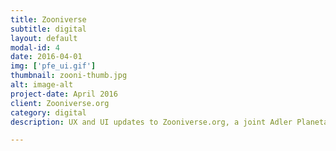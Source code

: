 ```yaml
---
title: Zooniverse
subtitle: digital
layout: default
modal-id: 4
date: 2016-04-01
img: ['pfe_ui.gif']
thumbnail: zooni-thumb.jpg
alt: image-alt
project-date: April 2016
client: Zooniverse.org
category: digital
description: UX and UI updates to Zooniverse.org, a joint Adler Planetarium and Oxford University citizen science platform. The former design for the Zooniverse Project Builder platform had a bloated and overwhelming navigation where Zooniverse.org primary navigation was layered on top of each individual project's own navigation. But by condensing the navigation system down it becomes approachable and to the user and reinforces Zooniverse as a holistic and persistent identity.

---
```

